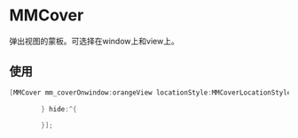 # MMCover
弹出视图的蒙板。可选择在window上和view上。
## 使用
```objective-c
[MMCover mm_coverOnwindow:orangeView locationStyle:MMCoverLocationStyleTop show:^{
            
        } hide:^{
            
        }];
```
